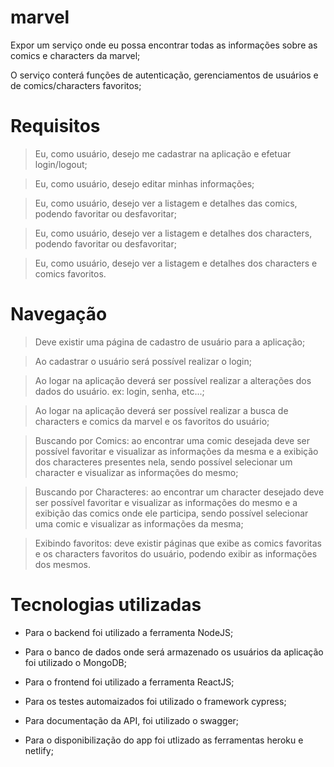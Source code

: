 # marvel
Expor um serviço onde eu possa encontrar todas as informações sobre as comics e characters da marvel;

O serviço conterá funções de autenticação, gerenciamentos de usuários e de comics/characters favoritos;



# Requisitos
> Eu, como usuário, desejo me cadastrar na aplicação e efetuar login/logout;

> Eu, como usuário, desejo editar minhas informações;

> Eu, como usuário, desejo ver a listagem e detalhes das comics, podendo favoritar ou desfavoritar;

> Eu, como usuário, desejo ver a listagem e detalhes dos characters, podendo favoritar ou desfavoritar;

> Eu, como usuário, desejo ver a listagem e detalhes dos characters e comics favoritos.


# Navegação
> Deve existir uma página de cadastro de usuário para a aplicação;

> Ao cadastrar o usuário será possível realizar o login;

> Ao logar na aplicação deverá ser possível realizar a alterações dos dados do usuário. ex: login, senha, etc...;

> Ao logar na aplicação deverá ser possível realizar a busca de characters e comics da marvel e os favoritos do usuário;

> Buscando por Comics: ao encontrar uma comic desejada deve ser possível favoritar e visualizar as informações da mesma e a exibição dos characteres presentes nela, sendo possível selecionar um character e visualizar as informações do mesmo;

> Buscando por Characteres: ao encontrar um character desejado deve ser possível favoritar e visualizar as informações do mesmo e a exibição das comics onde ele participa, sendo possível selecionar uma comic e visualizar as informações da mesma;

> Exibindo favoritos: deve existir páginas que exibe as comics favoritas e os characters favoritos do usuário, podendo exibir as informações dos mesmos.



# Tecnologias utilizadas
- Para o backend foi utilizado a ferramenta NodeJS;

- Para o banco de dados onde será armazenado os usuários da aplicação foi utilizado o MongoDB;

- Para o frontend foi utilizado a ferramenta ReactJS;

- Para os testes automaizados foi utilizado o framework cypress;

- Para documentação da API, foi utilizado o swagger;

- Para o disponibilização do app foi utlizado as ferramentas heroku e netlify;